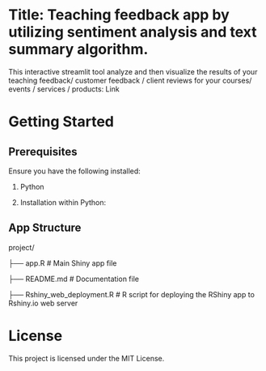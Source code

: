 # Title: Teaching feedback app by utilizing sentiment analysis and text summary algorithm. 
This interactive streamlit tool analyze and then visualize the results of your teaching feedback/ customer feedback / client reviews for your courses/ events / services / products: Link

# Getting Started
## Prerequisites
Ensure you have the following installed:
1. Python
   
2. Installation within Python:


## App Structure
project/

├── app.R          # Main Shiny app file

├── README.md      # Documentation file

├── Rshiny_web_deployment.R  # R script for deploying the RShiny app to Rshiny.io web server

# License
This project is licensed under the MIT License.
